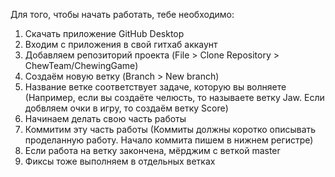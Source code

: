 Для того, чтобы начать работать, тебе необходимо:
1. Cкачать приложение GitHub Desktop
2. Входим с приложения в свой гитхаб аккаунт
3. Добавляем репозиторий проекта (File > Clone Repository > ChewTeam/ChewingGame)
4. Создаём новую ветку (Branch > New branch)
5. Название ветке соответствует задаче, которую вы волняете (Например, если вы создаёте челюсть, то называете ветку Jaw. Если добвляем очки в игру, то создаём ветку Score)
6. Начинаем делать свою часть работы
7. Коммитим эту часть работы (Коммиты должны коротко описывать проделанную работу. Начало коммита пишем в нижнем регистре)
8. Если работа на ветку закончена, мёрджим с веткой master
9. Фиксы тоже выполняем в отдельных ветках 
